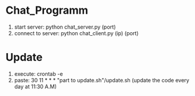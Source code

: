 # Chat_Programm
1. start server:
    python chat_server.py (port)
2. connect to server:
    python chat_client.py (ip) (port)

# Update
1. execute:  crontab -e
2. paste:  30 11 * * * "part to update.sh"/update.sh (update the code every day at 11:30 A.M) 

